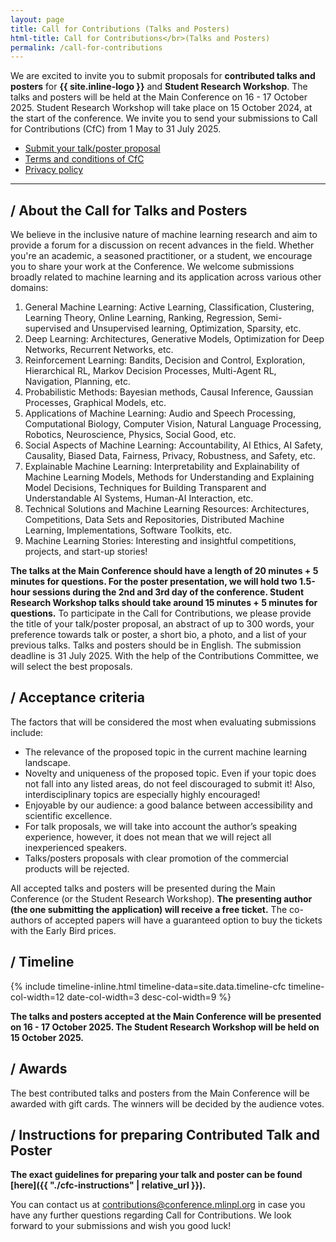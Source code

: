 ```yaml
---
layout: page
title: Call for Contributions (Talks and Posters)
html-title: Call for Contributions</br>(Talks and Posters)
permalink: /call-for-contributions
---
```


We are excited to invite you to submit proposals for **contributed talks and posters** for **{{ site.inline-logo }}** and **Student Research Workshop**. The talks and posters will be held at the Main Conference on 16 - 17 October 2025. Student Research Workshop will take place on 15 October 2024, at the start of the conference. We invite you to send your submissions to Call for Contributions (CfC) from 1 May to 31 July 2025.

<ul class="list-inline banner-social-buttons">
    <li>
        <a href="https://mlinpl2025cfc.paperform.co/" class="btn btn-default btn-lg" target="_blank"><i class="fa-solid fa-list"></i> Submit your talk/poster proposal</a>
    </li>
    <li>
        <a href="{{ "./cfc-terms-and-conditions" | relative_url }}" class="btn btn-default"><i class="fa-solid fa-file-lines"></i> Terms and conditions of CfC</a>
    </li>
    <li>
        <a href="{{ "./privacy-policy" | relative_url }}" class="btn btn-default"><i class="fa-solid fa-file-lines"></i> Privacy policy</a>
    </li>
</ul>

---

## / About the Call for Talks and Posters

We believe in the inclusive nature of machine learning research and aim to provide a forum for a discussion on recent advances in the field. Whether you're an academic, a seasoned practitioner, or a student, we encourage you to share your work at the Conference. We welcome submissions broadly related to machine learning and its application across various other domains:

1. General Machine Learning: Active Learning, Classification, Clustering, Learning Theory, Online Learning, Ranking, Regression, Semi-supervised and Unsupervised learning, Optimization, Sparsity, etc.
2. Deep Learning: Architectures, Generative Models, Optimization for Deep Networks, Recurrent Networks, etc.
3. Reinforcement Learning: Bandits, Decision and Control, Exploration, Hierarchical RL, Markov Decision Processes, Multi-Agent RL, Navigation, Planning, etc.
4. Probabilistic Methods: Bayesian methods, Causal Inference, Gaussian Processes, Graphical Models, etc.
5. Applications of Machine Learning: Audio and Speech Processing, Computational Biology, Computer Vision, Natural Language Processing, Robotics, Neuroscience, Physics, Social Good, etc.
6. Social Aspects of Machine Learning: Accountability, AI Ethics, AI Safety, Causality, Biased Data, Fairness, Privacy, Robustness, and Safety, etc.
7. Explainable Machine Learning: Interpretability and Explainability of Machine Learning Models, Methods for Understanding and Explaining Model Decisions, Techniques for Building Transparent and Understandable AI Systems, Human-AI Interaction, etc.
8. Technical Solutions and Machine Learning Resources: Architectures, Competitions, Data Sets and Repositories, Distributed Machine Learning, Implementations, Software Toolkits, etc.
9. Machine Learning Stories: Interesting and insightful competitions, projects, and start-up stories!

**The talks at the Main Conference should have a length of 20 minutes + 5 minutes for questions. For the poster presentation, we will hold two 1.5-hour sessions during the 2nd and 3rd day of the conference. Student Research Workshop talks should take around 15 minutes + 5 minutes for questions.** To participate in the Call for Contributions, we please provide the title of your talk/poster proposal, an abstract of up to 300 words, your preference towards talk or poster, a short bio, a photo, and a list of your previous talks. Talks and posters should be in English. The submission deadline is 31 July 2025. With the help of the Contributions Committee, we will select the best proposals.

## / Acceptance criteria

The factors that will be considered the most when evaluating submissions include:
- The relevance of the proposed topic in the current machine learning landscape.
- Novelty and uniqueness of the proposed topic. Even if your topic does not fall into any listed areas, do not feel discouraged to submit it! Also, interdisciplinary topics are especially highly encouraged!
- Enjoyable by our audience: a good balance between accessibility and scientific excellence.
- For talk proposals, we will take into account the author’s speaking experience, however, it does not mean that we will reject all inexperienced speakers.
- Talks/posters proposals with clear promotion of the commercial products will be rejected. 

All accepted talks and posters will be presented during the Main Conference (or the Student Research Workshop). 
**The presenting author (the one submitting the application) will receive a free ticket.** 
The co-authors of accepted papers will have a guaranteed option to buy the tickets with the Early Bird prices.


## / Timeline

{% include timeline-inline.html 
    timeline-data=site.data.timeline-cfc
    timeline-col-width=12
    date-col-width=3
    desc-col-width=9
%}

**The talks and posters accepted at the Main Conference will be presented on 16 - 17 October 2025. The Student Research Workshop will be held on 15 October 2025.**

## / Awards

The best contributed talks and posters from the Main Conference will be awarded with gift cards. The winners will be decided by the audience votes.

<!-- ## / Submit your talk/poster proposal

<ul class="list-inline banner-social-buttons">
    <li>
        <a href="https://mlinpl2024cfc.paperform.co/" class="btn btn-default btn-lg"><i class="fa-solid fa-list"></i> Submit your talk/poster proposal</a>
    </li>
    <li>
        <a href="{{ "./cfc-terms-and-conditions" | relative_url }}" class="btn btn-default"><i class="fa-solid fa-file-lines"></i> Terms and conditions of CfC</a>
    </li>
    <li>
        <a href="{{ "./privacy-policy" | relative_url }}" class="btn btn-default"><i class="fa-solid fa-file-lines"></i> Privacy policy</a>
    </li>
</ul>

We look forward to receiving your talk and poster proposals!
Join us in shaping **{{ site.inline-logo }}**! -->

## / Instructions for preparing Contributed Talk and Poster

**The exact guidelines for preparing your talk and poster can be found [here]({{ "./cfc-instructions" | relative_url }}).**

You can contact us at <a href="mailto:contributions@conference.mlinpl.org">contributions@conference.mlinpl.org</a> in case you have any further questions regarding Call for Contributions. We look forward to your submissions and wish you good luck!

